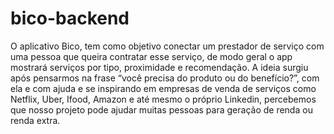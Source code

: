 # bico-backend
O aplicativo Bico, tem como objetivo conectar um prestador de serviço com uma pessoa que queira contratar esse serviço, de modo geral o app mostrará serviços por tipo, proximidade e recomendação. A ideia surgiu após pensarmos na frase “você precisa do produto ou do benefício?”, com ela e com ajuda e se inspirando em empresas de venda de serviços como Netflix, Uber, Ifood, Amazon e até mesmo o próprio Linkedin, percebemos que nosso projeto pode ajudar muitas pessoas para geração de renda ou renda extra. 
